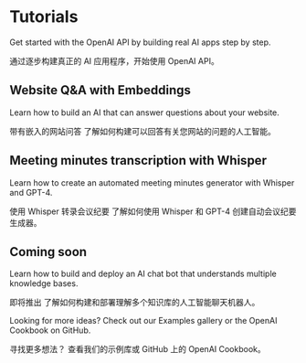 # Tutorials
Get started with the OpenAI API by building real AI apps step by step.

通过逐步构建真正的 AI 应用程序，开始使用 OpenAI API。

## Website Q&A with Embeddings
Learn how to build an AI that can answer questions about your website.

带有嵌入的网站问答
了解如何构建可以回答有关您网站的问题的人工智能。

## Meeting minutes transcription with Whisper
Learn how to create an automated meeting minutes generator with Whisper and GPT-4.

使用 Whisper 转录会议纪要
了解如何使用 Whisper 和 GPT-4 创建自动会议纪要生成器。

## Coming soon
Learn how to build and deploy an AI chat bot that understands multiple knowledge bases.

即将推出
了解如何构建和部署理解多个知识库的人工智能聊天机器人。

Looking for more ideas? Check out our Examples gallery or the OpenAI Cookbook on GitHub.

寻找更多想法？ 查看我们的示例库或 GitHub 上的 OpenAI Cookbook。
